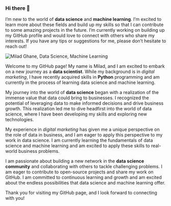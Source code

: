 ### Hi there 👋

I’m new to the world of **data science** and **machine learning**. I’m excited to learn more about these fields and build up my skills so that I can contribute to some amazing projects in the future. I’m currently working on building up my GitHub profile and would love to connect with others who share my interests. If you have any tips or suggestions for me, please don’t hesitate to reach out!

![Milad Ghane, Data Science, Machine Learning](https://live.staticflickr.com/65535/52801443427_17b4a31279_k.jpg)

Welcome to my GitHub page! My name is Milad, and I am excited to embark on a new journey as a **data scientist**. While my background is in *digital marketing*, I have recently acquired skills in **Python** programming and am currently in the process of learning data science and machine learning.

My journey into the world of **data science** began with a realization of the immense value that data could bring to businesses. I recognized the potential of leveraging data to make informed decisions and drive business growth. This realization led me to dive headfirst into the world of data science, where I have been developing my skills and exploring new technologies.

My experience in *digital marketing* has given me a unique perspective on the role of data in business, and I am eager to apply this perspective to my work in data science. I am currently learning the fundamentals of data science and machine learning and am excited to apply these skills to real-world business problems.

I am passionate about building a new network in the **data science community** and collaborating with others to tackle challenging problems. I am eager to contribute to open-source projects and share my work on GitHub. I am committed to continuous learning and growth and am excited about the endless possibilities that data science and machine learning offer.

Thank you for visiting my GitHub page, and I look forward to connecting with you!
